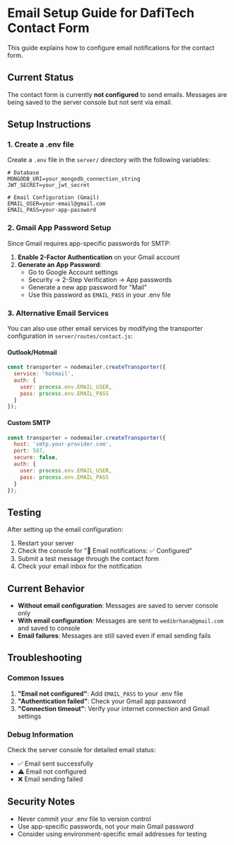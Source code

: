 # Email Setup Guide for DafiTech Contact Form

This guide explains how to configure email notifications for the contact form.

## Current Status

The contact form is currently **not configured** to send emails. Messages are being saved to the server console but not sent via email.

## Setup Instructions

### 1. Create a .env file

Create a `.env` file in the `server/` directory with the following variables:

```env
# Database
MONGODB_URI=your_mongodb_connection_string
JWT_SECRET=your_jwt_secret

# Email Configuration (Gmail)
EMAIL_USER=your-email@gmail.com
EMAIL_PASS=your-app-password
```

### 2. Gmail App Password Setup

Since Gmail requires app-specific passwords for SMTP:

1. **Enable 2-Factor Authentication** on your Gmail account
2. **Generate an App Password**:
   - Go to Google Account settings
   - Security → 2-Step Verification → App passwords
   - Generate a new app password for "Mail"
   - Use this password as `EMAIL_PASS` in your .env file

### 3. Alternative Email Services

You can also use other email services by modifying the transporter configuration in `server/routes/contact.js`:

#### Outlook/Hotmail
```javascript
const transporter = nodemailer.createTransporter({
  service: 'hotmail',
  auth: {
    user: process.env.EMAIL_USER,
    pass: process.env.EMAIL_PASS
  }
});
```

#### Custom SMTP
```javascript
const transporter = nodemailer.createTransporter({
  host: 'smtp.your-provider.com',
  port: 587,
  secure: false,
  auth: {
    user: process.env.EMAIL_USER,
    pass: process.env.EMAIL_PASS
  }
});
```

## Testing

After setting up the email configuration:

1. Restart your server
2. Check the console for "📧 Email notifications: ✅ Configured"
3. Submit a test message through the contact form
4. Check your email inbox for the notification

## Current Behavior

- **Without email configuration**: Messages are saved to server console only
- **With email configuration**: Messages are sent to `wedibrhana@gmail.com` and saved to console
- **Email failures**: Messages are still saved even if email sending fails

## Troubleshooting

### Common Issues

1. **"Email not configured"**: Add `EMAIL_PASS` to your .env file
2. **"Authentication failed"**: Check your Gmail app password
3. **"Connection timeout"**: Verify your internet connection and Gmail settings

### Debug Information

Check the server console for detailed email status:
- ✅ Email sent successfully
- ⚠️ Email not configured
- ❌ Email sending failed

## Security Notes

- Never commit your .env file to version control
- Use app-specific passwords, not your main Gmail password
- Consider using environment-specific email addresses for testing
